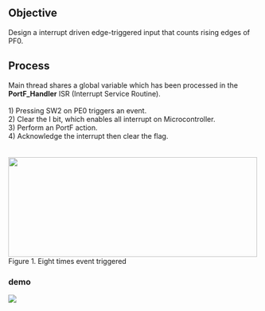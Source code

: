 <h2>Objective</h2>
Design a interrupt driven edge-triggered input that counts rising edges of PF0. 
<br>

<h2>Process</h2>
Main thread shares a global variable which has been processed in the <b>PortF_Handler</b> ISR (Interrupt Service Routine).
<br>
<br>
1) Pressing SW2 on PE0 triggers an event. <br>
2) Clear the I bit, which enables all interrupt on Microcontroller.  <br>
3) Perform an PortF action. <br>
4) Acknowledge the interrupt then clear the flag. <br>
<br>
<br>
<img src="https://user-images.githubusercontent.com/109411385/211511102-a61a30fb-3aa0-4377-8f98-e522af950bd1.png" width=500 height=200/>
Figure 1. Eight times event triggered


<h3>demo</h3>
<img src="https://user-images.githubusercontent.com/109411385/211510306-c2ab1ea5-ec2d-4115-a1cd-ecc522b8ffee.gif"/>
